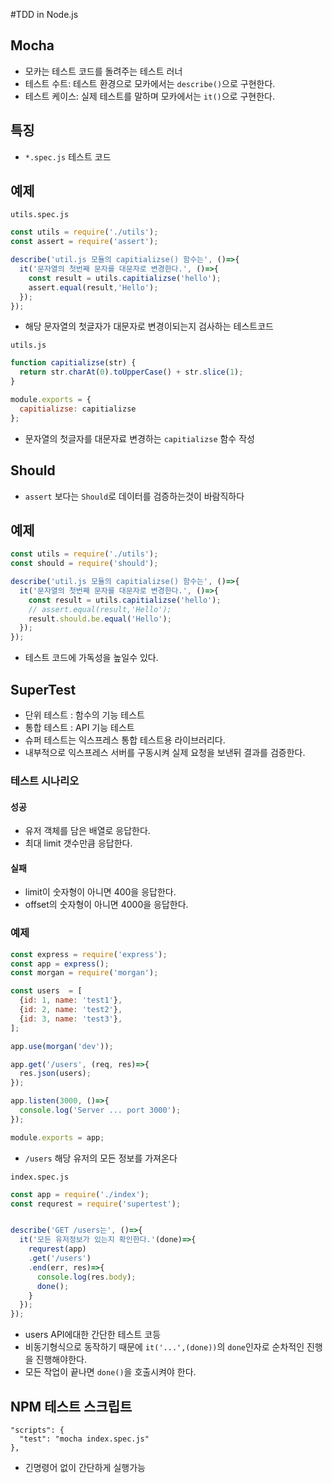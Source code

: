 #TDD in Node.js

## Mocha

 * 모카는 테스트 코드를 돌려주는 테스트 러너
 * 테스트 수트: 테스트 환경으로 모카에서는 `describe()`으로 구현한다.
 * 테스트 케이스: 실제 테스트를 말하며 모카에서는 `it()`으로 구현한다.

## 특징
* `*.spec.js` 테스트 코드


## 예제

`utils.spec.js`
```javascript
const utils = require('./utils');
const assert = require('assert');

describe('util.js 모듈의 capitializse() 함수는', ()=>{
  it('문자열의 첫번째 문자를 대문자로 변경한다.', ()=>{
    const result = utils.capitializse('hello');
    assert.equal(result,'Hello');
  });
});
```

* 해당 문자열의 첫글자가 대문자로 변경이되는지 검사하는 테스트코드


`utils.js`
```javascript
function capitializse(str) {
  return str.charAt(0).toUpperCase() + str.slice(1);
}

module.exports = {
  capitializse: capitializse
};
```

* 문자열의 첫글자를 대문자료 변경하는 `capitializse` 함수 작성

## Should
* `assert` 보다는 `Should`로 데이터를 검증하는것이 바람직하다

## 예제
```javascript
const utils = require('./utils');
const should = require('should');

describe('util.js 모듈의 capitializse() 함수는', ()=>{
  it('문자열의 첫번째 문자를 대문자로 변경한다.', ()=>{
    const result = utils.capitializse('hello');
    // assert.equal(result,'Hello');
    result.should.be.equal('Hello');
  });
});
```
* 테스트 코드에 가독성을 높일수 있다.

## SuperTest
* 단위 테스트 : 함수의 기능 테스트
* 통합 테스트 : API 기능 테스트
* 슈퍼 테스트는 익스프레스 통합 테스트용 라이브러리다.
* 내부적으로 익스프레스 서버를 구동시켜 실제 요청을 보낸뒤 결과를 검증한다.

### 테스트 시나리오

#### 성공

* 유저 객체를 담은 배열로 응답한다.
* 최대 limit 갯수만큼 응답한다.

#### 실패
* limit이 숫자형이 아니면 400을 응답한다.
* offset의 숫자형이 아니면 4000을 응답한다.

### 예제

```javascript
const express = require('express');
const app = express();
const morgan = require('morgan');

const users  = [
  {id: 1, name: 'test1'},
  {id: 2, name: 'test2'},
  {id: 3, name: 'test3'},
];

app.use(morgan('dev'));

app.get('/users', (req, res)=>{
  res.json(users);
});

app.listen(3000, ()=>{
  console.log('Server ... port 3000');
});

module.exports = app;
```
* `/users` 해당 유저의 모든 정보를 가져온다

`index.spec.js`
```javascript
const app = require('./index');
const requrest = require('supertest');


describe('GET /users는', ()=>{
  it('모든 유저정보가 있는지 확인한다.'(done)=>{
    requrest(app)
    .get('/users')
    .end(err, res)=>{
      console.log(res.body);
      done();
    }
  });
});
```

* users API에대한 간단한 테스트 코등
* 비동기형식으로 동작하기 때문에 `it('...',(done))`의 `done`인자로 순차적인 진행을 진행해야한다.
* 모든 작업이 끝나면 `done()`을 호출시켜야 한다.

## NPM 테스트 스크립트

```
"scripts": {
  "test": "mocha index.spec.js"
},
```
*  긴명령어 없이 간단하게 실행가능
